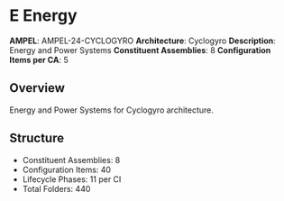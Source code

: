 # E Energy

**AMPEL**: AMPEL-24-CYCLOGYRO
**Architecture**: Cyclogyro
**Description**: Energy and Power Systems
**Constituent Assemblies**: 8
**Configuration Items per CA**: 5

## Overview
Energy and Power Systems for Cyclogyro architecture.

## Structure
- Constituent Assemblies: 8
- Configuration Items: 40
- Lifecycle Phases: 11 per CI
- Total Folders: 440
